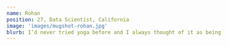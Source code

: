 ```yaml
---
name: Rohan
position: 27, Data Scientist, California
image: 'images/mugshot-rohan.jpg'
blurb: I’d never tried yoga before and I always thought of it as being on the lighter side of the fitness spectrum. I couldn’t have been more wrong as I was as tired as a quick game of football. Yenesika is a supportive and patient coach, enabling me to see real progress in about a week.
---
```

